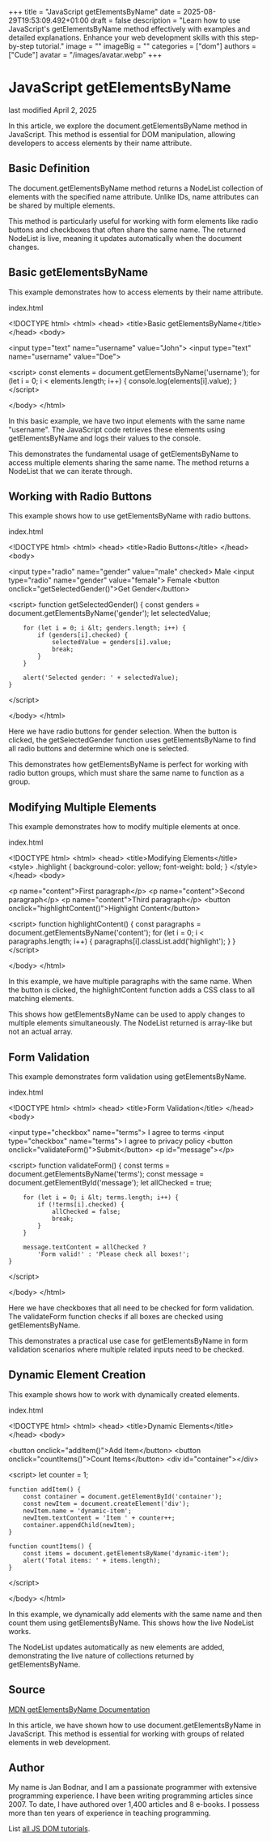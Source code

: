 +++
title = "JavaScript getElementsByName"
date = 2025-08-29T19:53:09.492+01:00
draft = false
description = "Learn how to use JavaScript's getElementsByName method effectively with examples and detailed explanations. Enhance your web development skills with this step-by-step tutorial."
image = ""
imageBig = ""
categories = ["dom"]
authors = ["Cude"]
avatar = "/images/avatar.webp"
+++

# JavaScript getElementsByName

last modified April 2, 2025

In this article, we explore the document.getElementsByName method in
JavaScript. This method is essential for DOM manipulation, allowing developers
to access elements by their name attribute.

## Basic Definition

The document.getElementsByName method returns a NodeList collection
of elements with the specified name attribute. Unlike IDs, name attributes can
be shared by multiple elements.

This method is particularly useful for working with form elements like radio
buttons and checkboxes that often share the same name. The returned NodeList is
live, meaning it updates automatically when the document changes.

## Basic getElementsByName

This example demonstrates how to access elements by their name attribute.

index.html
    

&lt;!DOCTYPE html&gt;
&lt;html&gt;
&lt;head&gt;
    &lt;title&gt;Basic getElementsByName&lt;/title&gt;
&lt;/head&gt;
&lt;body&gt;

&lt;input type="text" name="username" value="John"&gt;
&lt;input type="text" name="username" value="Doe"&gt;

&lt;script&gt;
    const elements = document.getElementsByName('username');
    for (let i = 0; i &lt; elements.length; i++) {
        console.log(elements[i].value);
    }
&lt;/script&gt;

&lt;/body&gt;
&lt;/html&gt;

In this basic example, we have two input elements with the same name "username".
The JavaScript code retrieves these elements using getElementsByName
and logs their values to the console.

This demonstrates the fundamental usage of getElementsByName to
access multiple elements sharing the same name. The method returns a NodeList
that we can iterate through.

## Working with Radio Buttons

This example shows how to use getElementsByName with radio buttons.

index.html
    

&lt;!DOCTYPE html&gt;
&lt;html&gt;
&lt;head&gt;
    &lt;title&gt;Radio Buttons&lt;/title&gt;
&lt;/head&gt;
&lt;body&gt;

&lt;input type="radio" name="gender" value="male" checked&gt; Male
&lt;input type="radio" name="gender" value="female"&gt; Female
&lt;button onclick="getSelectedGender()"&gt;Get Gender&lt;/button&gt;

&lt;script&gt;
    function getSelectedGender() {
        const genders = document.getElementsByName('gender');
        let selectedValue;
        
        for (let i = 0; i &lt; genders.length; i++) {
            if (genders[i].checked) {
                selectedValue = genders[i].value;
                break;
            }
        }
        
        alert('Selected gender: ' + selectedValue);
    }
&lt;/script&gt;

&lt;/body&gt;
&lt;/html&gt;

Here we have radio buttons for gender selection. When the button is clicked, the
getSelectedGender function uses getElementsByName to
find all radio buttons and determine which one is selected.

This demonstrates how getElementsByName is perfect for working with
radio button groups, which must share the same name to function as a group.

## Modifying Multiple Elements

This example demonstrates how to modify multiple elements at once.

index.html
    

&lt;!DOCTYPE html&gt;
&lt;html&gt;
&lt;head&gt;
    &lt;title&gt;Modifying Elements&lt;/title&gt;
    &lt;style&gt;
        .highlight {
            background-color: yellow;
            font-weight: bold;
        }
    &lt;/style&gt;
&lt;/head&gt;
&lt;body&gt;

&lt;p name="content"&gt;First paragraph&lt;/p&gt;
&lt;p name="content"&gt;Second paragraph&lt;/p&gt;
&lt;p name="content"&gt;Third paragraph&lt;/p&gt;
&lt;button onclick="highlightContent()"&gt;Highlight Content&lt;/button&gt;

&lt;script&gt;
    function highlightContent() {
        const paragraphs = document.getElementsByName('content');
        for (let i = 0; i &lt; paragraphs.length; i++) {
            paragraphs[i].classList.add('highlight');
        }
    }
&lt;/script&gt;

&lt;/body&gt;
&lt;/html&gt;

In this example, we have multiple paragraphs with the same name. When the button
is clicked, the highlightContent function adds a CSS class to all
matching elements.

This shows how getElementsByName can be used to apply changes to
multiple elements simultaneously. The NodeList returned is array-like but not an
actual array.

## Form Validation

This example demonstrates form validation using getElementsByName.

index.html
    

&lt;!DOCTYPE html&gt;
&lt;html&gt;
&lt;head&gt;
    &lt;title&gt;Form Validation&lt;/title&gt;
&lt;/head&gt;
&lt;body&gt;

&lt;input type="checkbox" name="terms"&gt; I agree to terms
&lt;input type="checkbox" name="terms"&gt; I agree to privacy policy
&lt;button onclick="validateForm()"&gt;Submit&lt;/button&gt;
&lt;p id="message"&gt;&lt;/p&gt;

&lt;script&gt;
    function validateForm() {
        const terms = document.getElementsByName('terms');
        const message = document.getElementById('message');
        let allChecked = true;
        
        for (let i = 0; i &lt; terms.length; i++) {
            if (!terms[i].checked) {
                allChecked = false;
                break;
            }
        }
        
        message.textContent = allChecked ? 
            'Form valid!' : 'Please check all boxes!';
    }
&lt;/script&gt;

&lt;/body&gt;
&lt;/html&gt;

Here we have checkboxes that all need to be checked for form validation. The
validateForm function checks if all boxes are checked using
getElementsByName.

This demonstrates a practical use case for getElementsByName in form
validation scenarios where multiple related inputs need to be checked.

## Dynamic Element Creation

This example shows how to work with dynamically created elements.

index.html
    

&lt;!DOCTYPE html&gt;
&lt;html&gt;
&lt;head&gt;
    &lt;title&gt;Dynamic Elements&lt;/title&gt;
&lt;/head&gt;
&lt;body&gt;

&lt;button onclick="addItem()"&gt;Add Item&lt;/button&gt;
&lt;button onclick="countItems()"&gt;Count Items&lt;/button&gt;
&lt;div id="container"&gt;&lt;/div&gt;

&lt;script&gt;
    let counter = 1;
    
    function addItem() {
        const container = document.getElementById('container');
        const newItem = document.createElement('div');
        newItem.name = 'dynamic-item';
        newItem.textContent = 'Item ' + counter++;
        container.appendChild(newItem);
    }
    
    function countItems() {
        const items = document.getElementsByName('dynamic-item');
        alert('Total items: ' + items.length);
    }
&lt;/script&gt;

&lt;/body&gt;
&lt;/html&gt;

In this example, we dynamically add elements with the same name and then count
them using getElementsByName. This shows how the live NodeList
works.

The NodeList updates automatically as new elements are added, demonstrating the
live nature of collections returned by getElementsByName.

## Source

[MDN getElementsByName Documentation](https://developer.mozilla.org/en-US/docs/Web/API/Document/getElementsByName)

In this article, we have shown how to use document.getElementsByName
in JavaScript. This method is essential for working with groups of related
elements in web development.

## Author

My name is Jan Bodnar, and I am a passionate programmer with extensive
programming experience. I have been writing programming articles since 2007.
To date, I have authored over 1,400 articles and 8 e-books. I possess more
than ten years of experience in teaching programming.

List [all JS DOM tutorials](/all/#dom).